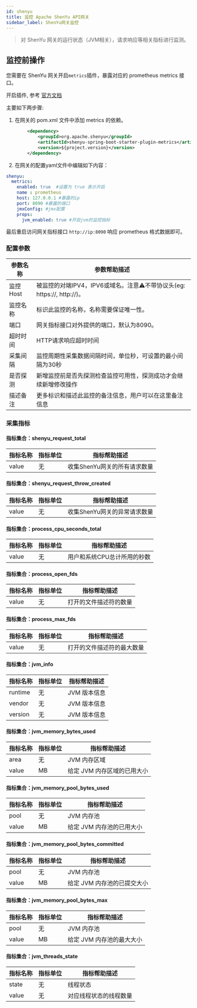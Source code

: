 ```yaml
---
id: shenyu  
title: 监控 Apache ShenYu API网关      
sidebar_label: ShenYu网关监控    
---
```


> 对 ShenYu 网关的运行状态（JVM相关），请求响应等相关指标进行监测。         

## 监控前操作  

您需要在 ShenYu 网关开启`metrics`插件，暴露对应的 prometheus metrics 接口。  

开启插件, 参考 [官方文档](https://shenyu.apache.org/zh/docs/plugin-center/observability/metrics-plugin)  

主要如下两步骤: 

1. 在网关的 pom.xml 文件中添加 metrics 的依赖。

```xml
        <dependency>
            <groupId>org.apache.shenyu</groupId>
            <artifactId>shenyu-spring-boot-starter-plugin-metrics</artifactId>
            <version>${project.version}</version>
        </dependency>
```

2. 在网关的配置yaml文件中编辑如下内容：

```yaml
shenyu:
  metrics:
    enabled: true  #设置为 true 表示开启
    name : prometheus 
    host: 127.0.0.1 #暴露的ip
    port: 8090 #暴露的端口
    jmxConfig: #jmx配置
    props:
      jvm_enabled: true #开启jvm的监控指标
```

最后重启访问网关指标接口 `http://ip:8090` 响应 prometheus 格式数据即可。   

### 配置参数   

| 参数名称   | 参数帮助描述                                               |
|--------|------------------------------------------------------|
| 监控Host | 被监控的对端IPV4，IPV6或域名。注意⚠️不带协议头(eg: https://, http://)。 |
| 监控名称   | 标识此监控的名称，名称需要保证唯一性。                                  |
| 端口     | 网关指标接口对外提供的端口，默认为8090。                               |
| 超时时间   | HTTP请求响应超时时间                                         |
| 采集间隔   | 监控周期性采集数据间隔时间，单位秒，可设置的最小间隔为30秒                       |
| 是否探测   | 新增监控前是否先探测检查监控可用性，探测成功才会继续新增修改操作                     |
| 描述备注   | 更多标识和描述此监控的备注信息，用户可以在这里备注信息                          |

### 采集指标   

#### 指标集合：shenyu_request_total  

| 指标名称      | 指标单位 | 指标帮助描述            |
| ----------- |------|-------------------|
| value   | 无    | 收集ShenYu网关的所有请求数量 |

#### 指标集合：shenyu_request_throw_created

| 指标名称      | 指标单位 | 指标帮助描述             |
| ----------- |------|--------------------|
| value   | 无    | 收集ShenYu网关的异常请求数量  |

#### 指标集合：process_cpu_seconds_total

| 指标名称      | 指标单位 | 指标帮助描述           |
| ----------- |------|------------------|
| value   | 无    | 用户和系统CPU总计所用的秒数  |

#### 指标集合：process_open_fds

| 指标名称      | 指标单位 | 指标帮助描述       |
| ----------- |------|--------------|
| value   | 无    | 打开的文件描述符的数量  |

#### 指标集合：process_max_fds

| 指标名称      | 指标单位 | 指标帮助描述         |
| ----------- |------|----------------|
| value   | 无    | 打开的文件描述符的最大数量  |

#### 指标集合：jvm_info

| 指标名称      | 指标单位 | 指标帮助描述    |
| ----------- |------|-----------|
| runtime   | 无    | JVM 版本信息  |
| vendor   | 无    | JVM 版本信息  |
| version   | 无    | JVM 版本信息  |

#### 指标集合：jvm_memory_bytes_used

| 指标名称      | 指标单位 | 指标帮助描述           |
| ----------- |------|------------------|
| area   | 无    | JVM 内存区域         |
| value   | MB    | 给定 JVM 内存区域的已用大小 |

#### 指标集合：jvm_memory_pool_bytes_used

| 指标名称   | 指标单位 | 指标帮助描述          |
|--------|------|-----------------|
| pool   | 无    | JVM 内存池         | 
| value  | MB   | 给定 JVM 内存池的已用大小 |

#### 指标集合：jvm_memory_pool_bytes_committed

| 指标名称      | 指标单位 | 指标帮助描述           |
| ----------- |------|------------------|
| pool   | 无    | JVM 内存池          | 
| value  | MB   | 给定 JVM 内存池的已提交大小 |

#### 指标集合：jvm_memory_pool_bytes_max

| 指标名称      | 指标单位 | 指标帮助描述 |
| ----------- |------| ----------- |
| pool   | 无    | JVM 内存池          | 
| value  | MB   | 给定 JVM 内存池的最大大小 |

#### 指标集合：jvm_threads_state

| 指标名称      | 指标单位 | 指标帮助描述      |
| ----------- |------|-------------|
| state   | 无    | 线程状态        |
| value   | 无    | 对应线程状态的线程数量 |


